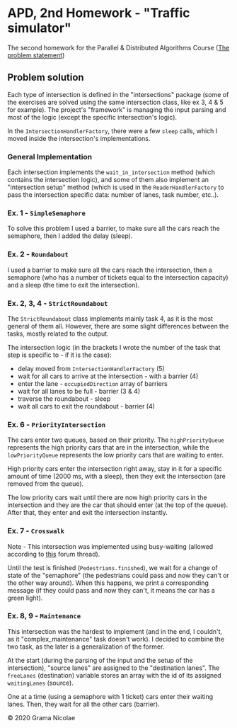 # APD, 2nd Homework - "Traffic simulator"

The second homework for the Parallel & Distributed Algorithms Course ([The problem statement](tema%202%20-%20enunt.pdf))

## Problem solution

Each type of intersection is defined in the "intersections" package (some of the exercises are solved using the same intersection class, like ex 3, 4 & 5 for example). The project's "framework" is managing the input parsing and most of the logic (except the specific intersection's logic).

In the `IntersectionHandlerFactory`, there were a few `sleep` calls, which I moved inside the intersection's implementations.

### General Implementation

Each intersection implements the `wait_in_intersection` method (which contains the intersection logic), and some of them also implement an "intersection setup" method (which is used in the `ReaderHandlerFactory` to pass the intersection specific data: number of lanes, task number, etc..).

### Ex. 1 - `SimpleSemaphore`

To solve this problem I used a barrier, to make sure all the cars reach the semaphore, then I added the delay (sleep).

### Ex. 2 - `Roundabout`

I used a barrier to make sure all the cars reach the intersection, then a semaphore (who has a number of tickets equal to the intersection capacity) and a sleep (the time to exit the intersection).

### Ex. 2, 3, 4 - `StrictRoundabout`

The `StrictRoundabout` class implements mainly task 4, as it is the most general of them all. However, there are some slight differences between the tasks, mostly related to the output.

The intersection logic (in the brackets I wrote the number of the task that step is specific to - if it is the case):

- delay moved from `IntersectionHandlerFactory` (5)
- wait for all cars to arrive at the intersection - with a barrier (4)
- enter the lane - `occupiedDirection` array of barriers
- wait for all lanes to be full - barrier (3 & 4)
- traverse the roundabout - sleep
- wait all cars to exit the roundabout - barrier (4)

### Ex. 6 - `PriorityIntersection`

The cars enter two queues, based on their priority. The `highPriorityQueue` represents the high priority cars that are in the intersection, while the `lowPriorityQueue` represents the low priority cars that are waiting to enter.

High priority cars enter the intersection right away, stay in it for a specific amount of time (2000 ms, with a sleep), then they exit the intersection (are removed from the queue).

The low priority cars wait until there are now high priority cars in the intersection and they are the car that should enter (at the top of the queue). After that, they enter and exit the intersection instantly.

### Ex. 7 - `Crosswalk`

Note - This intersection was implemented using busy-waiting (allowed according to [this](https://curs.upb.ro/mod/forum/discuss.php?d=31790) forum thread).

Until the test is finished (`Pedestrians.finished`), we wait for a change of state of the "semaphore" (the pedestrians could pass and now they can't or the other way around). When this happens, we print a corresponding message (if they could pass and now they can't, it means the car has a green light).

### Ex. 8, 9 - `Maintenance`

This intersection was the hardest to implement (and in the end, I couldn't, as it "complex_maintenance" task doesn't work). I decided to combine the two task, as the later is a generalization of the former.

At the start (during the parsing of the input and the setup of the intersection), "source lanes" are assigned to the "destination lanes". The `freeLanes` (destination) variable stores an array with the id of its assigned `waitingLanes` (source).

One at a time (using a semaphore with 1 ticket) cars enter their waiting lanes. Then, they wait for all the other cars (barrier).

© 2020 Grama Nicolae
